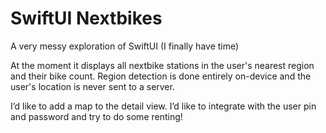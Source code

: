 # SwiftUI Nextbikes

A very messy exploration of SwiftUI (I finally have time)

At the moment it displays all nextbike stations in the user's nearest region and their bike count. Region detection is done entirely on-device and the user's location is never sent to a server.

I’d like to add a map to the detail view. I’d like to integrate with the user pin and password and try to do some renting!
